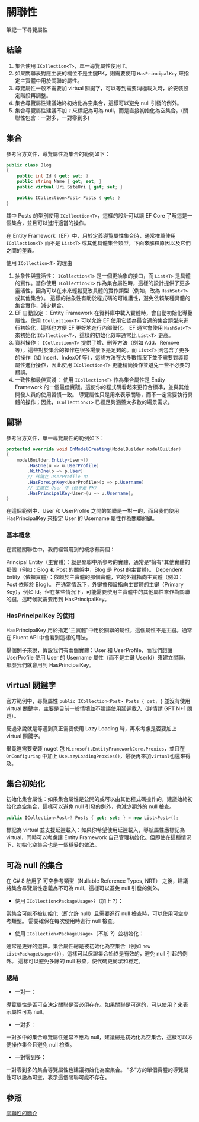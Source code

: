 # 關聯性

筆記一下尋覽屬性

## 結論
1. 集合使用 `ICollection<T>`，單一導覽屬性使用 `T`。
2. 如果關聯表對應主表的欄位不是主鍵PK，則需要使用 `HasPrincipalKey` 來指定主實體中用於關聯的屬性。
3. 尋覽屬性一般不需要加 virtual 關鍵字，可以等到需要消極載入時，於安裝設定階段再調整。
4. 集合尋覽屬性建議始終初始化為空集合，這樣可以避免 null 引發的例外。
5. 集合尋覽屬性建議不加 `?` 來標記為可為 null，而是直接初始化為空集合。(關聯性包含：一對多，一對零到多)

## 集合
參考官方文件，導覽屬性為集合的範例如下：

```C#
public class Blog
{
    public int Id { get; set; }
    public string Name { get; set; }
    public virtual Uri SiteUri { get; set; }

    public ICollection<Post> Posts { get; }
}
```

其中 Posts 的型別使用 `ICollection<T>`，這樣的設計可以讓 EF Core 了解這是一個集合，並且可以進行適當的操作。

在 Entity Framework（EF）中，用於定義導覽屬性集合時，通常推薦使用 `ICollection<T>` 而不是 `List<T>` 或其他具體集合類型。下面來解釋原因以及它們之間的差異。

使用 `ICollection<T>` 的理由
1. 抽象性與靈活性：
`ICollection<T>` 是一個更抽象的接口，而 `List<T>` 是具體的實作。當你使用 `ICollection<T>` 作為集合屬性時，這樣的設計提供了更多靈活性，因為可以在未來輕鬆更改具體的實作類型（例如，改為 `HashSet<T>` 或其他集合）。
這樣的抽象性有助於程式碼的可維護性，避免依賴某種具體的集合實作，減少耦合。
2. EF 自動設定：
Entity Framework 在資料庫中載入實體時，會自動初始化導覽屬性。使用 `ICollection<T>` 可以允許 EF 使用它認為最合適的集合類型來進行初始化，這樣也方便 EF 更好地進行內部優化。
EF 通常會使用 `HashSet<T>` 來初始化 `ICollection<T>`，這樣的初始化效率通常比 `List<T>` 更高。
3. 資料操作：
`ICollection<T>` 提供了增、刪等方法（例如 Add、Remove 等），這些對於集合的操作在很多場景下是足夠的。而 `List<T>` 則包含了更多的操作（如 Insert、IndexOf 等），這些方法在大多數情況下並不需要對導覽屬性進行操作，因此使用 `ICollection<T>` 更能精簡操作並避免一些不必要的錯誤。
4. 一致性和最佳實踐：
使用 `ICollection<T>` 作為集合屬性是 Entity Framework 的一個最佳實踐。這使你的程式碼看起來更符合標準，並與其他開發人員的使用習慣一致。
導覽屬性只是用來表示關聯，而不一定需要執行具體的操作；因此，`ICollection<T>` 已經足夠涵蓋大多數的場景需求。

## 關聯
參考官方文件，單一導覽屬性的範例如下：

```C#
protected override void OnModelCreating(ModelBuilder modelBuilder)
{
    modelBuilder.Entity<User>()
        .HasOne(u => u.UserProfile)
        .WithOne(p => p.User)
        // 外鍵在 UserProfile 中
        .HasForeignKey<UserProfile>(p => p.Username)
        // 主鍵在 User 中（但不是 PK）
        .HasPrincipalKey<User>(u => u.Username);
}
```

在這個範例中，User 和 UserProfile 之間的關聯是一對一的，而且我們使用 HasPrincipalKey 來指定 User 的 Username 屬性作為關聯的鍵。

### 基本概念
在實體關聯性中，我們經常用到的概念有兩個：

Principal Entity（主實體）：就是關聯中所參考的實體，通常是“擁有”其他實體的那個（例如：Blog 和 Post 的關係中，Blog 是 Post 的主實體）。
Dependent Entity（依賴實體）：依賴於主實體的那個實體，它的外鍵指向主實體（例如：Post 依賴於 Blog）。
在通常情況下，外鍵會預設指向主實體的主鍵（Primary Key），例如 Id。但在某些情況下，可能需要使用主實體中的其他屬性來作為關聯的鍵，這時候就需要用到 HasPrincipalKey。

### HasPrincipalKey 的使用
HasPrincipalKey 用於指定“主實體”中用於關聯的屬性，這個屬性不是主鍵。通常在 Fluent API 中會看到這樣的用法。

舉個例子來說，假設我們有兩個實體：User 和 UserProfile，而我們想讓 UserProfile 使用 User 的 Username 屬性（而不是主鍵 UserId）來建立關聯，那麼我們就會用到 HasPrincipalKey。

## virtual 關鍵字
官方範例中，尋覽屬性 `public ICollection<Post> Posts { get; }` 並沒有使用 virtual 關鍵字，主要是目前一般情境並不建議使用延遲載入（詳情請 GPT N+1 問題）。

反過來說就是等遇到真正需要使用 Lazy Loading 時，再來考慮是否要加上 virtual 關鍵字。

畢竟還需要安裝 nuget 包 `Microsoft.EntityFrameworkCore.Proxies`，並且在 `OnConfiguring` 中加上 `UseLazyLoadingProxies()`，最後再來加`virtual`也還來得及。

## 集合初始化
初始化集合屬性：如果集合屬性是公開的或可以由其他程式碼操作的，建議始終初始化為空集合，這樣可以避免 null 引發的例外，也減少額外的 null 檢查。

```C#
public ICollection<Post>? Posts { get; set; } = new List<Post>();
```

標記為 virtual 並支援延遲載入：如果你希望使用延遲載入，導航屬性應標記為 virtual，同時可以考慮讓 Entity Framework 自己管理初始化。但即使在這種情況下，初始化空集合也是一個穩妥的做法。

## 可為 null 的集合
在 C# 8 啟用了 可空參考類型（Nullable Reference Types, NRT） 之後，建議將集合尋覽屬性定義為不可為 null，這樣可以避免 null 引發的例外。

- 使用 `ICollection<PackageUsage>?`（加上 ?）：

當集合可能不被初始化（即允許 null）且需要進行 null 檢查時，可以使用可空參考類型。
需要確保在每次使用時進行 null 檢查。

- 使用 `ICollection<PackageUsage>`（不加 ?）並初始化：

通常是更好的選擇。集合屬性總是被初始化為空集合（例如 `new List<PackageUsage>()`），這樣可以保證集合始終是有效的，避免 null 引起的例外。
這樣可以避免多餘的 null 檢查，使代碼更簡潔和穩定。

### 總結
- 一對一：

導覽屬性是否可空決定關聯是否必須存在。如果關聯是可選的，可以使用 ? 來表示屬性可為 null。
- 一對多：

一對多中的集合導覽屬性通常不應為 null，建議總是初始化為空集合，這樣可以方便操作集合且避免 null 檢查。
- 一對零到多：

一對零到多的集合導覽屬性也建議初始化為空集合。
“多”方的單個實體的導覽屬性可以設為可空，表示這個關聯可能不存在。

## 參照
[關聯性的簡介](https://learn.microsoft.com/zh-tw/ef/core/modeling/relationships)